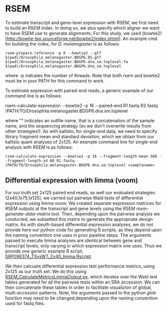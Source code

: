 # RSEM
To estimate transcript and gene-level expression with RSEM, we first need to build an RSEM index. In doing so, we also specify which aligner we want to have RSEM use to generate alignments. For this study, we used (bowtie2)[http://bowtie-bio.sourceforge.net/bowtie2/index.shtml]. An example cmd for building the index, for <em>D. melanogaster</em> is as follows:

    rsem-prepare-reference -p 8 --bowtie2 --gtf $(pwd)/Drosophila_melanogaster.BDGP6.85.gtf $(pwd)/Drosophila_melanogaster.BDGP6.dna_sm.toplevel.fa $(pwd)/Drosophila_melanogaster.BDGP6.dna_sm.toplevel

where -p indcates the number of threads. Note that both rsem and bowtie2 must be in your PATH for this command to work.

To estimate expression with paired-end reads, a generic example of our command line is as follows:

rsem-calculate-expression --bowtie2 -p 16 --paired-end R1.fastq R2.fastq /PATH/TO/Drosophila.melanogaster.BDGP6.dna.sm.toplevel <samplename>

where "<samplename>" indicates an outfile name, that is a concatenation of the sample name, and the sequencing strategy (so we don't overwrite results from other strategies!). As with kallisto, for single-end data, we need to specify library fragment mean and standard deviation, which we obtain from our kallisto quant analyses of 2x125. An example command line for single-end analysis with RSEM is as follows:

    rsem-calculate-expression --bowtie2 -p 16 --fragment-length-mean 300 --fragment-length-sd 60 R1.fastq /PATH/TO/Drosophila.melanogaster.BDGP6.dna.sm.toplevel <samplename>

## Differential expression with limma (voom)
For our truth set 2x125 paired end reads, as well our evaluated strategies (2x40,1x75,1x125), we carried out pairwise Wald tests of differential expression using limma voom. We created separate expression matrices for RSEM outputs at the transcript and gene levels using the RSEM <em>rsem-generate-data-matrix</em> tool. Then, depending upon the pairwise analysis we conducted, we subsetted this matrix to generate the appropriate design matrix. As with sleuth-based differential expression analyses, we do not provide here our python code for generating R scripts, as they depend upon the naming convention one uses in prior pipeline steps. The arguments passed to execute limma analyses are identical between gene and transcript levels, only varying in which expression matrix one uses. Thus we provide one generic example R script, [SRP096374_TSvsWT_2x40_limma.Rscript](https://github.com/harvardinformatics/rnaseq_readlength_assessment/blob/master/RSEM/Rscripts/SRP096374_TSvsWT_2x40_limma.Rscript). 

We then calcuate differential expression test performance metrics, using 2x125 as our truth set. We do this using [RSEM_CalculateMetricsLimmaOutput.py](https://github.com/harvardinformatics/rnaseq_readlength_assessment/blob/master/RSEM/PythonScripts/RSEM_CalculateMetricsLimmaOutput.py), which iterates over the Wald test tables generated for all the pairwise tests within an SRA accession. We can then concatenate these tables in order to facilitate visualizion of global, multi-accession patterns. Note, the arguments passed to the python <em>glob </em> function may need to be changed,depending upon the naming convention used for fastq files.

